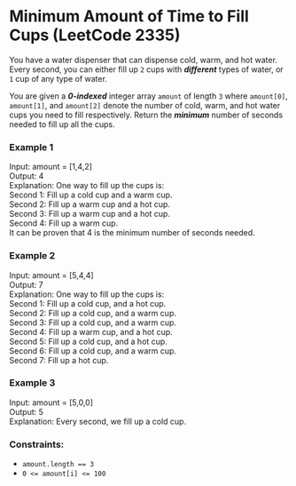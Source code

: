 # Minimum Amount of Time to Fill Cups (LeetCode 2335)

You have a water dispenser that can dispense cold, warm, and hot water. Every second, you can either fill up ```2``` cups with ***different*** types of water, or ```1``` cup of any type of water.

You are given a ***0-indexed*** integer array ```amount``` of length ```3``` where ```amount[0]```, ```amount[1]```, and ```amount[2]``` denote the number of cold, warm, and hot water cups you need to fill respectively. Return the ***minimum*** number of seconds needed to fill up all the cups.

### Example 1

Input: amount = [1,4,2]<br>
Output: 4<br>
Explanation: One way to fill up the cups is:<br>
Second 1: Fill up a cold cup and a warm cup.<br>
Second 2: Fill up a warm cup and a hot cup.<br>
Second 3: Fill up a warm cup and a hot cup.<br>
Second 4: Fill up a warm cup.<br>
It can be proven that 4 is the minimum number of seconds needed.

### Example 2

Input: amount = [5,4,4]<br>
Output: 7<br>
Explanation: One way to fill up the cups is:<br>
Second 1: Fill up a cold cup, and a hot cup.<br>
Second 2: Fill up a cold cup, and a warm cup.<br>
Second 3: Fill up a cold cup, and a warm cup.<br>
Second 4: Fill up a warm cup, and a hot cup.<br>
Second 5: Fill up a cold cup, and a hot cup.<br>
Second 6: Fill up a cold cup, and a warm cup.<br>
Second 7: Fill up a hot cup.

### Example 3

Input: amount = [5,0,0]<br>
Output: 5<br>
Explanation: Every second, we fill up a cold cup.

### Constraints:

- ```amount.length == 3```
- ```0 <= amount[i] <= 100```